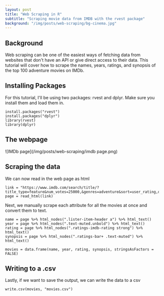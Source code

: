 ```yaml
---
layout: post
title: "Web Scraping in R"
subtitle: "Scraping movie data from IMDB with the rvest package"
background: "/img/posts/web-scraping/bg-cinema.jpg"
---
```


## Background

Web scraping can be one of the easiest ways of fetching data from websites that don't have an API or give direct access to their data. This tutorial will cover how to scrape the names, years, ratings, and synopsis of the top 100 adventure movies on IMDb.

## Installing Packages

For this tutorial, I'll be using two packages: rvest and dplyr. Make sure you install them and load them in.

```
install.packages("rvest")
install.packages("dplyr")
library(rvest)
library(dplyr)
```

## The webpage

![IMDb page](/img/posts/web-scraping/imdb page.png)

## Scraping the data

We can now read in the web page as html

```
link = "https://www.imdb.com/search/title/?title_type=feature&num_votes=25000,&genres=adventure&sort=user_rating,desc"
page = read_html(link)
```

Next, we manually scrape each attribute for all the movies at once and convert them to text.

```
name = page %>% html_nodes(".lister-item-header a") %>% html_text()
year = page %>% html_nodes(".text-muted.unbold") %>% html_text()
rating = page %>% html_nodes(".ratings-imdb-rating strong") %>% html_text()
synopsis = page %>% html_nodes(".ratings-bar+ .text-muted") %>% html_text()

movies = data.frame(name, year, rating, synopsis, stringsAsFactors = FALSE)
```

## Writing to a .csv

Lastly, if we want to save the output, we can write the data to a csv

```
write.csv(movies, "movies.csv")
```
